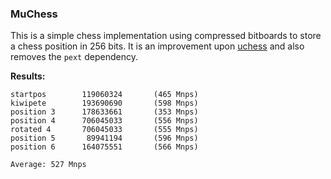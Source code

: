 ### MuChess

This is a simple chess implementation using compressed bitboards to store a chess position in 256 bits. It is an improvement upon [uchess](https://github.com/ellxor/uchess) and also removes the `pext` dependency.

**Results:**
```
startpos        119060324       (465 Mnps)
kiwipete        193690690       (598 Mnps)
position 3      178633661       (353 Mnps)
position 4      706045033       (556 Mnps)
rotated 4       706045033       (555 Mnps)
position 5       89941194       (596 Mnps)
position 6      164075551       (566 Mnps)

Average: 527 Mnps
```
